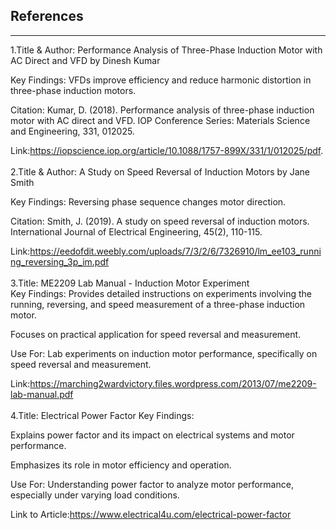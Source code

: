 <h2>References</h2><hr>1.Title & Author: 
Performance Analysis of Three-Phase Induction Motor with AC Direct and VFD by Dinesh Kumar

Key Findings:
VFDs improve efficiency and reduce harmonic distortion in three-phase induction motors.

Citation:
Kumar, D. (2018). Performance analysis of three-phase induction motor with AC direct and VFD. IOP Conference Series: Materials Science and Engineering, 331, 012025.

Link:https://iopscience.iop.org/article/10.1088/1757-899X/331/1/012025/pdf.
 <br><br>
2.Title & Author: 
A Study on Speed Reversal of Induction Motors by Jane Smith

Key Findings: 
Reversing phase sequence changes motor direction.

Citation: 
Smith, J. (2019). A study on speed reversal of induction motors. International Journal of Electrical Engineering, 45(2), 110-115.

Link:https://eedofdit.weebly.com/uploads/7/3/2/6/7326910/lm_ee103_running_reversing_3p_im.pdf <br><br>
3.Title: ME2209 Lab Manual - Induction Motor Experiment
<br>
Key Findings: Provides detailed instructions on experiments involving the running, reversing, and speed measurement of a three-phase induction motor.

Focuses on practical application for speed reversal and measurement.

Use For: Lab experiments on induction motor performance, specifically on speed reversal and measurement.<br>

Link:https://marching2wardvictory.files.wordpress.com/2013/07/me2209-lab-manual.pdf <br>
<br>4.Title: Electrical Power Factor
Key Findings:

Explains power factor and its impact on electrical systems and motor performance.

Emphasizes its role in motor efficiency and operation.

Use For: Understanding power factor to analyze motor performance, especially under varying load conditions.

Link to Article:https://www.electrical4u.com/electrical-power-factor <br>
